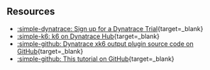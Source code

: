 ## Resources

- [:simple-dynatrace: Sign up for a Dynatrace Trial](https://dt-url.net/trial){target=_blank}
- [:simple-k6: k6 on Dynatrace Hub](https://www.dynatrace.com/hub/detail/grafana-k6){target=_blank}
- [:simple-github: Dynatrace xk6 output plugin source code on GitHub](https://github.com/Dynatrace/xk6-output-dynatrace){target=_blank}
- [:simple-github: This tutorial on GitHub](https://github.com/dynatrace-perfclinics/obslab-k6){target=_blank}